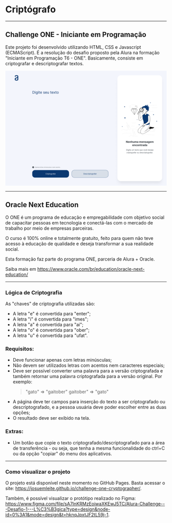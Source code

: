 # Criptógrafo

---

## Challenge ONE - Iniciante em Programação

Este projeto foi desenvolvido utilizando HTML, CSS e Javascript (ECMAScript). É a resolução do desafio proposto pela Alura na formação "Iniciante em Programação T6 - ONE". Basicamente, consiste em criptografar e descriptografar textos.

<div align="center">
    <img alt="Imagem do Criptógrafo" title="decoder" src="./assets/decoder.png" />
</div>

---

## Oracle Next Education

O ONE é um programa de educação e empregabilidade com objetivo social de capacitar pessoas em tecnologia e conectá-las com o mercado de trabalho por meio de empresas parceiras.

O curso é 100% online e totalmente gratuito, feito para quem não teve acesso à educação de qualidade e deseja transformar a sua realidade social.

Esta formação faz parte do programa ONE, parceria de Alura + Oracle.

Saiba mais em https://www.oracle.com/br/education/oracle-next-education/

---

### Lógica de Criptografia

As "chaves" de criptografia utilizadas são:
- A letra "e" é convertida para "enter";
- A letra "i" é convertida para "imes";
- A letra "a" é convertida para "ai";
- A letra "o" é convertida para "ober";
- A letra "u" é convertida para "ufat".

### Requisitos:

- Deve funcionar apenas com letras minúsculas;
- Não devem ser utilizados letras com acentos nem caracteres especiais;
- Deve ser possível converter uma palavra para a versão criptografada e também retornar uma palavra criptografada para a versão original.
    Por exemplo:
    > "gato" => "gaitober"
    > gaitober" => "gato"
- A página deve ter campos para inserção do texto a ser criptografado ou descriptografado, e a pessoa usuária deve poder escolher entre as duas opções;
- O resultado deve ser exibido na tela.

### Extras:

- Um botão que copie o texto criptografado/descriptografado para a área de transferência - ou seja, que tenha a mesma funcionalidade do ctrl+C ou da opção "copiar" do menu dos aplicativos.

---

### Como visualizar o projeto

O projeto está disponível neste momento no GitHub Pages. Basta acessar o site: <https://josuemleite.github.io/challenge-one-cryptographer/>.

Também, é possível visualizar o protótipo realizado no Figma: <https://www.figma.com/file/sA7InKRMzEoiwaXKEwJ5TC/Alura-Challenge---Desafio-1---L%C3%B3gica?type=design&node-id=0%3A1&mode=design&t=hknqJpxtJF2tL59j-1>.